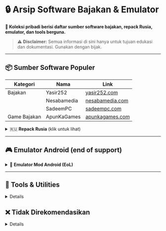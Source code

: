 # 🔒 Arsip Software Bajakan & Emulator

**📁 Koleksi pribadi berisi daftar sumber software bajakan, repack Rusia, emulator, dan tools berguna.**

> ⚠️ **Disclaimer:** Semua informasi di sini hanya untuk tujuan edukasi dan dokumentasi. Gunakan dengan bijak.

---

## 📦 Sumber Software Populer

| Kategori    | Nama            | Link                        |
|-------------|-----------------|-----------------------------|
| Bajakan     | Yasir252        | [yasir252.com](https://www.yasir252.com) |
|             | Nesabamedia     | [nesabamedia.com](https://www.nesabamedia.com/download-software/) |
|             | SadeemPC        | [sadeempc.com](https://www.sadeempc.com) |
| Game Bajakan| ApunKaGames     | [apunkagames.com](https://www.apunkagames.com) |

<details>
<summary>🇷🇺 <strong>Repack Rusia</strong> (klik untuk lihat)</summary>

| Nama      | Link                                      |
|-----------|-------------------------------------------|
| RSLoad    | [rsload.net](https://rsload.net/repack/)  |
| LRepacks  | [lrepacks.net](https://lrepacks.net/)     |

> ⚠️ *RSLoad membatasi kecepatan download hingga 3Mbps*
</details>

---

## 🎮  Emulator Android (end of support)
<details>
<summary>📱 <strong>Emulator Mod Android (EoL)</strong></summary>

**Modder YouTube (tidak aktif lagi):**  
- [Thu Thuat](https://www.youtube.com/@thuthuatvoidienthoai3113/videos)  
- [Khanh Nguyen](https://www.youtube.com/@pumpaudio5674/videos)

**Download Emulator Mod:**

| Nama                                          | Link |
|-----------------------------------------------|------|
| MEmu Lite v7.5.0 + Magisk                     | [Drive](https://drive.google.com/file/d/1-QQJ-tf8rbL-u_1B9XQ0ukj4Mti_CNV3/view) |
| SmartGaGa Lite FF MOD v3.2                   | [Drive](https://drive.google.com/file/d/1998hjWw9hCaAUhpUFb4tWtjS1RECS8HD/view) |
| BlueStacks Lite v4.260.0.1032                | [Mediafire](https://www.mediafire.com/file/16xsapgi0iw4t9f/BlueStacks_Lite_v4.260.0.1032_x64_khanh11a1.exe) |
</details>

---

## 🧰 Tools & Utilities
<details>
  
| Nama                    | Link                                                                 |
|-------------------------|----------------------------------------------------------------------|
| Windows Update Blocker | [sordum.org](https://www.sordum.org/9470/windows-update-blocker-v1-8/) |
| GetIntoPC              | [getintopc.com](https://getintopc.com/)                              |
</details>

## ❌ Tidak Direkomendasikan
<details>
  
| Kategori               | Link                                                                 |
|------------------------|----------------------------------------------------------------------|
| Untrusted Uploaders    | [Telegraph](https://telegra.ph/Untrusted-uploaders-04-05)            |
| Untrusted Sites        | [Telegraph](https://telegra.ph/Untrusted-sites-04-05)                |
</details>
